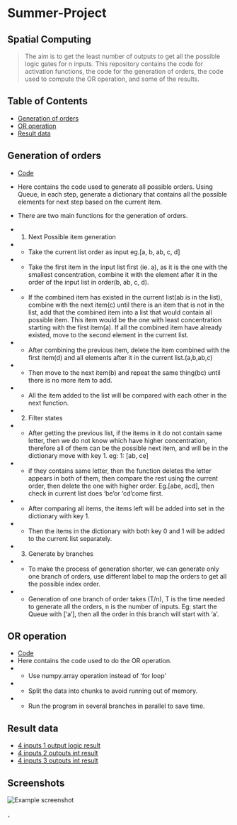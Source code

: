# Summer-Project

## Spatial Computing 
> The aim is to get the least number of outputs to get all the possible logic gates for n inputs. This repository contains the code for 
activation functions, the code for the generation of orders, the code used to compute the OR operation, and some of the results.

## Table of Contents
* [Generation of orders](#generation-of-orders)
* [OR operation](#or-operation)
* [Result data](https://github.com/Enbo-Lyu/Summer-Project/blob/f590c1fcdd129b6fb164b8d757c827484f2df729/4%20inputs/4%20input%201%20or%20int%20result.npy)



## Generation of orders
- [Code](automative_order_creating_per_branch+logic_gate.py)
- Here contains the code used to generate all possible orders. Using Queue, in each step, generate a dictionary that contains all the possible elements for next step based on the current item.
- There are two main functions for the generation of orders.
- 1. Next Possible item generation
- * Take the current list order as input eg.[a, b, ab, c, d]
- * Take the first item in the input list first (ie. a), as it is the one with the smallest concentration, combine it with the element after it in the order of the input list in order(b, ab, c, d).
- * If the combined item has existed in the current list(ab is in the list), combine with the next item(c) until there is an item that is not in the list, add that the combined item into a list that would contain all possible item. This item would be the one with least concentration starting with the first item(a). If all the combined item have already existed, move to the second element in the current list.
- * After combining the previous item, delete the item combined with the first item(d) and all elements after it in the current list.(a,b,ab,c)
- * Then move to the next item(b) and repeat the same thing(bc) until there is no more item to add.
- * All the item added to the list will be compared with each other in the next function.


- 2. Filter states
- * After getting the previous list, if the items in it do not contain same letter, then we do not know which have higher concentration, therefore all of them can be the possible next item, and will be in the dictionary move with key 1. eg: 1: [ab, ce]
- * if they contains same letter, then the function deletes the letter appears in both of them, then compare the rest using the current order, then delete the one with higher order. Eg.[abe, acd], then check in current list does ‘be’or ‘cd’come first.
- * After comparing all items, the items left will be added into set in the dictionary with key 1.
- * Then the items in the dictionary with both key 0 and 1 will be added to the current list separately.

- 3. Generate by branches
- * To make the process of generation shorter, we can generate only one branch of orders, use different label to map the orders to get all the possible index order.
- * Generation of one branch of order takes (T/n), T is the time needed to generate all the orders, n is the number of inputs.
Eg: start the Queue with [‘a’], then all the order in this branch will start with ‘a’.




## OR operation
- [Code](https://github.com/Enbo-Lyu/Summer-Project/blob/f590c1fcdd129b6fb164b8d757c827484f2df729/OR/or%20operation.py)
- Here contains the code used to do the OR operation.
- * Use numpy.array operation instead of ‘for loop’
- * Split the data into chunks to avoid running out of memory.
- * Run the program in several branches in parallel to save time.



## Result data
- [4 inputs 1 output logic result](https://github.com/Enbo-Lyu/Summer-Project/blob/f590c1fcdd129b6fb164b8d757c827484f2df729/4%20inputs/4inputs_1output_gate.npy)
- [4 inputs 2 outputs int result](https://github.com/Enbo-Lyu/Summer-Project/blob/f590c1fcdd129b6fb164b8d757c827484f2df729/4%20inputs/4%20input%201%20or%20int%20result.npy)
- [4 inputs 3 outputs int result](https://github.com/Enbo-Lyu/Summer-Project/blob/f590c1fcdd129b6fb164b8d757c827484f2df729/4%20inputs/4%20input%202%20or%20int%20result.npy)




## Screenshots
![Example screenshot](./img/screenshot.png)
<!-- If you have screenshots you'd like to share, include them here. -->

、
